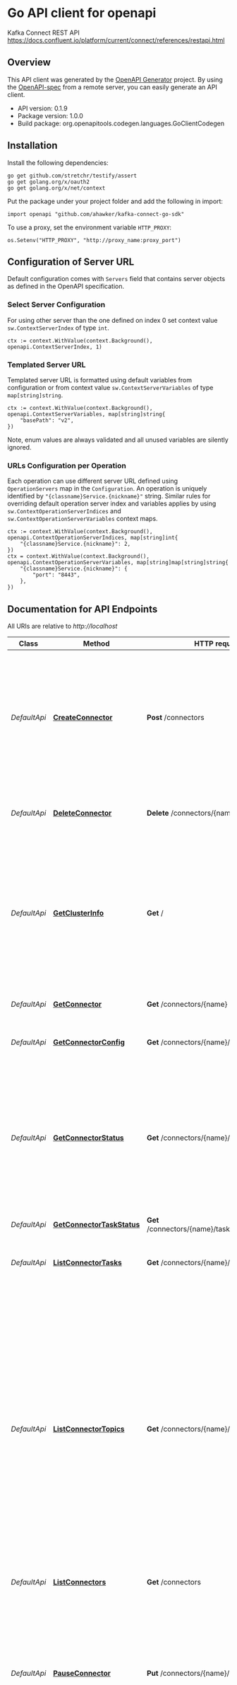 # Go API client for openapi

Kafka Connect REST API https://docs.confluent.io/platform/current/connect/references/restapi.html

## Overview
This API client was generated by the [OpenAPI Generator](https://openapi-generator.tech) project.  By using the [OpenAPI-spec](https://www.openapis.org/) from a remote server, you can easily generate an API client.

- API version: 0.1.9
- Package version: 1.0.0
- Build package: org.openapitools.codegen.languages.GoClientCodegen

## Installation

Install the following dependencies:

```shell
go get github.com/stretchr/testify/assert
go get golang.org/x/oauth2
go get golang.org/x/net/context
```

Put the package under your project folder and add the following in import:

```golang
import openapi "github.com/ahawker/kafka-connect-go-sdk"
```

To use a proxy, set the environment variable `HTTP_PROXY`:

```golang
os.Setenv("HTTP_PROXY", "http://proxy_name:proxy_port")
```

## Configuration of Server URL

Default configuration comes with `Servers` field that contains server objects as defined in the OpenAPI specification.

### Select Server Configuration

For using other server than the one defined on index 0 set context value `sw.ContextServerIndex` of type `int`.

```golang
ctx := context.WithValue(context.Background(), openapi.ContextServerIndex, 1)
```

### Templated Server URL

Templated server URL is formatted using default variables from configuration or from context value `sw.ContextServerVariables` of type `map[string]string`.

```golang
ctx := context.WithValue(context.Background(), openapi.ContextServerVariables, map[string]string{
	"basePath": "v2",
})
```

Note, enum values are always validated and all unused variables are silently ignored.

### URLs Configuration per Operation

Each operation can use different server URL defined using `OperationServers` map in the `Configuration`.
An operation is uniquely identified by `"{classname}Service.{nickname}"` string.
Similar rules for overriding default operation server index and variables applies by using `sw.ContextOperationServerIndices` and `sw.ContextOperationServerVariables` context maps.

```
ctx := context.WithValue(context.Background(), openapi.ContextOperationServerIndices, map[string]int{
	"{classname}Service.{nickname}": 2,
})
ctx = context.WithValue(context.Background(), openapi.ContextOperationServerVariables, map[string]map[string]string{
	"{classname}Service.{nickname}": {
		"port": "8443",
	},
})
```

## Documentation for API Endpoints

All URIs are relative to *http://localhost*

Class | Method | HTTP request | Description
------------ | ------------- | ------------- | -------------
*DefaultApi* | [**CreateConnector**](docs/DefaultApi.md#createconnector) | **Post** /connectors | Create a new connector, returning the current connector info if successful. Return 409 (Conflict) if rebalance is in process, or if the connector already exists.
*DefaultApi* | [**DeleteConnector**](docs/DefaultApi.md#deleteconnector) | **Delete** /connectors/{name} | Delete a connector, halting all tasks and deleting its configuration.
*DefaultApi* | [**GetClusterInfo**](docs/DefaultApi.md#getclusterinfo) | **Get** / | Top-level (root) request that gets the version of the Connect worker that serves the REST request, the git commit ID of the source code, and the Kafka cluster ID that the worker is connected to.
*DefaultApi* | [**GetConnector**](docs/DefaultApi.md#getconnector) | **Get** /connectors/{name} | Get information about the connector.
*DefaultApi* | [**GetConnectorConfig**](docs/DefaultApi.md#getconnectorconfig) | **Get** /connectors/{name}/config | Get the configuration for the connector.
*DefaultApi* | [**GetConnectorStatus**](docs/DefaultApi.md#getconnectorstatus) | **Get** /connectors/{name}/status | Gets the current status of the connector, including: * whether it is running or restarting, or if it has failed or paused * which worker it is assigned to * error information if it has failed * the state of all its tasks 
*DefaultApi* | [**GetConnectorTaskStatus**](docs/DefaultApi.md#getconnectortaskstatus) | **Get** /connectors/{name}/tasks/{task_id}/status | Get a task&#39;s status.
*DefaultApi* | [**ListConnectorTasks**](docs/DefaultApi.md#listconnectortasks) | **Get** /connectors/{name}/tasks | Get a list of tasks currently running for the connector.
*DefaultApi* | [**ListConnectorTopics**](docs/DefaultApi.md#listconnectortopics) | **Get** /connectors/{name}/topics | Returns a list of connector topic names. There is no defined order in which the topics are returned and consecutive calls may return the same topic names but in different order. This request is independent of whether a connector is running, and will return an empty set of topics, both for connectors that don&#39;t have active topics as well as non-existent connectors. 
*DefaultApi* | [**ListConnectors**](docs/DefaultApi.md#listconnectors) | **Get** /connectors | Get a list of active connectors.
*DefaultApi* | [**PauseConnector**](docs/DefaultApi.md#pauseconnector) | **Put** /connectors/{name}/pause | Pause the connector and its tasks, which stops message processing until the connector is resumed. This call asynchronous and the tasks will not transition to PAUSED state at the same time.
*DefaultApi* | [**RestartConnector**](docs/DefaultApi.md#restartconnector) | **Post** /connectors/{name}/restart | Restart the connector. You may use the following query parameters to restart any combination of the Connector and/or Task instances for the connector.
*DefaultApi* | [**RestartConnectorTask**](docs/DefaultApi.md#restartconnectortask) | **Post** /connectors/{name}/tasks/{task_id}/restart | Restart an individual task.
*DefaultApi* | [**ResumeConnector**](docs/DefaultApi.md#resumeconnector) | **Put** /connectors/{name}/resume | Resume a paused connector or do nothing if the connector is not paused. This call asynchronous and the tasks will not transition to RUNNING state at the same time.
*DefaultApi* | [**UpdateConnectorConfig**](docs/DefaultApi.md#updateconnectorconfig) | **Put** /connectors/{name}/config | Update or create a connector with the given configuration.


## Documentation For Models

 - [CreateConnectorRequest](docs/CreateConnectorRequest.md)
 - [CreateConnectorResponse](docs/CreateConnectorResponse.md)
 - [CreateConnectorResponseTasks](docs/CreateConnectorResponseTasks.md)
 - [Error](docs/Error.md)
 - [GetClusterInfoResponse](docs/GetClusterInfoResponse.md)
 - [GetConnectorResponse](docs/GetConnectorResponse.md)
 - [GetConnectorStatusResponse](docs/GetConnectorStatusResponse.md)
 - [GetConnectorStatusResponseConnector](docs/GetConnectorStatusResponseConnector.md)
 - [GetConnectorStatusResponseTasks](docs/GetConnectorStatusResponseTasks.md)
 - [GetConnectorTaskStatusResponse](docs/GetConnectorTaskStatusResponse.md)
 - [ListConnectorTasksResponse](docs/ListConnectorTasksResponse.md)
 - [ListConnectorTasksResponseId](docs/ListConnectorTasksResponseId.md)
 - [ListConnectorTasksResponseTasks](docs/ListConnectorTasksResponseTasks.md)
 - [RestartConnectorResponse](docs/RestartConnectorResponse.md)
 - [State](docs/State.md)
 - [UpdateConnectorConfigResponse](docs/UpdateConnectorConfigResponse.md)


## Documentation For Authorization

 Endpoints do not require authorization.


## Documentation for Utility Methods

Due to the fact that model structure members are all pointers, this package contains
a number of utility functions to easily obtain pointers to values of basic types.
Each of these functions takes a value of the given basic type and returns a pointer to it:

* `PtrBool`
* `PtrInt`
* `PtrInt32`
* `PtrInt64`
* `PtrFloat`
* `PtrFloat32`
* `PtrFloat64`
* `PtrString`
* `PtrTime`

## Author




